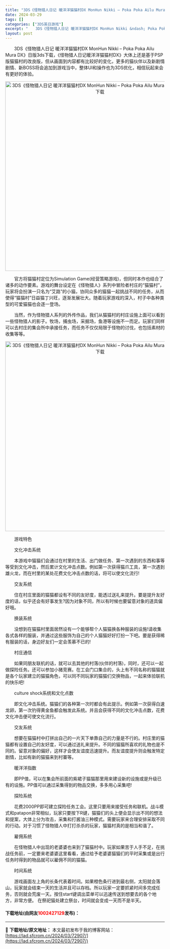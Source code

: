 ```yaml
---
title: "3DS《怪物猎人日记 暖洋洋猫猫村DX MonHun Nikki – Poka Poka Ailu Mura DX》日版3ds下载"
date: 2024-03-29
tags: []
categories: ["3DS英日游戏"]
excerpt: "　　3DS《怪物猎人日记 暖洋洋猫猫村DX MonHun Nikki &ndash; Poka Poka Ailu Mura DX》日版3ds下载，《怪物猎人日记暖洋洋猫猫村DX》大体上还是基于PSP版猫猫村的改良版，但从画面到内容都有比较好的变化，更多的猫伙伴以及新剧情剧情、新BOSS将会追加到游&hellip;"
layout: post
---
```


 <p>　　3DS《怪物猎人日记 暖洋洋猫猫村DX MonHun Nikki &ndash; Poka Poka Ailu Mura DX》日版3ds下载，《怪物猎人日记暖洋洋猫猫村DX》大体上还是基于PSP版猫猫村的改良版，但从画面到内容都有比较好的变化，更多的猫伙伴以及新剧情剧情、新BOSS将会追加到游戏当中，整体UI和操作也为3DS优化，相信玩起来会有更好的体验。</p> <p align="center"><img align="" border="0" src="https://lad.sfcrom.cn/wp-content/uploads/2024/03/20240329_66062ec7b586b.png" width="598" alt="3DS《怪物猎人日记 暖洋洋猫猫村DX MonHun Nikki – Poka Poka Ailu Mura DX》日版3ds下载" /></p> <p>　　官方将猫猫村定位为Simulation Game(经营策略游戏)，但同时本作也结合了诸多的动作要素。游戏的舞台设定在《怪物猎人》系列中冒险者村庄的&ldquo;猫猫村&rdquo;，玩家将会扮演一只名为&ldquo;艾路&rdquo;的小猫，协同众多的猫猫一起挑战不同的任务，从而使得&ldquo;猫猫村&rdquo;日益猫丁兴旺，逐渐发展壮大。随着玩家游戏的深入，村子中各种类型的可爱猫猫也会逐一登场。</p> <p>　　当然，作为怪物猎人系列的外传作品，我们从猫猫村的村庄设施上面可以看到一些怪物猎人的影子。牧场，捕虫场，采掘场，鱼港等设施不一而足。玩家们同样可以去村庄的集会所中承接任务，而任务不仅仅局限于怪物的讨伐，也包括素材的收集等等。</p> <p align="center"><img align="" border="0" src="https://lad.sfcrom.cn/wp-content/uploads/2024/03/20240329_66062ec8dd90e.png" width="599" alt="3DS《怪物猎人日记 暖洋洋猫猫村DX MonHun Nikki – Poka Poka Ailu Mura DX》日版3ds下载" /></p> <p>　　游戏特色</p> <p>　　文化冲击系统</p> <p>　　本游戏中猫猫们会通过在村里的生活、出门做任务、第一次遇到的东西和事等等受到文化冲击，然后累计文化冲击点数。例如第一次获得猫爪工具，第一次遇到雄火龙，而在村里的某处花费文化冲击点数的话，将可以使文化流行!</p> <p>　　交友系统</p> <p>　　住在村庄里面的猫猫都设有不同的友好度，能透过送礼来提升。要是提升友好度的话，似乎还会有好事发生?因为对象不同，所以有时候也要留意对象的道具偏好哦。</p> <p>　　换装系统</p> <p>　　没想到在猫猫村里面居然设有一个能够帮个人猫猫换各种服装的设施!请收集各式各样的服装，并通过这些服饰为自己的个人猫猫好好打扮一下吧。要是获得稀有服装的话，身边好友们一定会羡慕不已的!</p> <p>　　村庄通信</p> <p>　　如果同朋友联机的话，就可以去其他的村落(伙伴的村落)，同时，还可以一起做探险任务。还可以参加小猪竞赛。在工会门口集合的，头上有不同名称的猫猫就是各个玩家建立的猫猫角色，可以同不同玩家的猫猫们交换物品，一起来体验联机的快乐吧!</p> <p>　　culture shock系统和文化点数</p> <p>　　即文化冲击系统。猫猫们的各种第一次时都会有此提示。例如第一次获得白速龙卵，第一次钓得黄金鱼都会触发此系统。并且会获得不同的文化冲击点数，花费文化冲击便可使文化流行。</p> <p>　　交友系统</p> <p>　　想要在猫猫村中打拼出自己的一片天下单靠自己的力量是不行的。村庄里的猫猫都有设置自己的友好度，可以通过送礼来提升。不同的猫猫所喜欢的礼物也是不同的。留意对象的偏好，这样才会使友谊度迅速提升。而友谊度提升则会触发特定剧情，比如有新的猫猫来到村寨等。</p> <p>　　暖洋洋指数</p> <p>　　即PP值，可以在集会所前面的紫裙子猫猫那里用来建设新的设施或是升级已有的设施。PP值可以通过采集得到的物品交换，多多用心采集吧!</p> <p>　　探险系统</p> <p>　　花费2000PP即可建立探险任务工会。这里只要用来接受任务和联机。战斗模式和patapon非常相似，玩家只要按下R键，猫猫们的头上便会显示出不同的想法和提案，大体上分为攻击，采集和打酱油三种模式。需要玩家来合理安排采取不同的行动。对于习惯了怪物猎人中打打杀杀的玩家，猫猫村真的是相当和谐了。</p> <p>　　雇佣系统</p> <p>　　在怪物猎人中出现的老婆婆也来到了猫猫村中。玩家如果苦于人手不足，在挑战任务前，一定要来老婆婆这里看看，通过给予老婆婆猫猫们的平时采集或是出行任务时得到的物品就可以雇佣不同的猫猫。</p> <p>　　时间系统</p> <p>　　游戏画面左上角的长条代表着时间。如果橙色条行进到最右侧，太阳就会落山，玩家就会结束一天的生活并且可以存档。所以玩家一定要抓紧时间多完成任务，否则就会荒废一天。按住start键调出菜单可以迅速传送到想要去的各个地方，非常方便。 在祭祀猫处建立祭台，时间就会变成一天而不是半天。</p> <p><h4>下载地址(由网友<font color="red">1002427129</font>发布)：</h4></p> 

---
📖 **下载地址/原文地址：** 本文最初发布于我的博客网站：[https://lad.sfcrom.cn/2024/03/72907/](https://lad.sfcrom.cn/2024/03/72907/)
